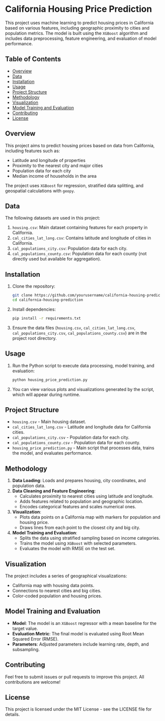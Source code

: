 # California Housing Price Prediction

This project uses machine learning to predict housing prices in California based on various features, including geographic proximity to cities and population metrics. The model is built using the `XGBoost` algorithm and includes data preprocessing, feature engineering, and evaluation of model performance.

## Table of Contents

- [Overview](#overview)
- [Data](#data)
- [Installation](#installation)
- [Usage](#usage)
- [Project Structure](#project-structure)
- [Methodology](#methodology)
- [Visualization](#visualization)
- [Model Training and Evaluation](#model-training-and-evaluation)
- [Contributing](#contributing)
- [License](#license)

## Overview

This project aims to predict housing prices based on data from California, including features such as:
- Latitude and longitude of properties
- Proximity to the nearest city and major cities
- Population data for each city
- Median income of households in the area

The project uses `XGBoost` for regression, stratified data splitting, and geospatial calculations with `geopy`.

## Data

The following datasets are used in this project:
1. `housing.csv`: Main dataset containing features for each property in California.
2. `cal_cities_lat_long.csv`: Contains latitude and longitude of cities in California.
3. `cal_populations_city.csv`: Population data for each city.
4. `cal_populations_county.csv`: Population data for each county (not directly used but available for aggregation).

## Installation

1. Clone the repository:
    ```bash
    git clone https://github.com/yourusername/california-housing-prediction.git
    cd california-housing-prediction
    ```
2. Install dependencies:
    ```bash
    pip install -r requirements.txt
    ```
3. Ensure the data files (`housing.csv`, `cal_cities_lat_long.csv`, `cal_populations_city.csv`, `cal_populations_county.csv`) are in the project root directory.

## Usage

1. Run the Python script to execute data processing, model training, and evaluation:
    ```bash
    python housing_price_prediction.py
    ```

2. You can view various plots and visualizations generated by the script, which will appear during runtime.

## Project Structure

- `housing.csv` - Main housing dataset.
- `cal_cities_lat_long.csv` - Latitude and longitude data for California cities.
- `cal_populations_city.csv` - Population data for each city.
- `cal_populations_county.csv` - Population data for each county.
- `housing_price_prediction.py` - Main script that processes data, trains the model, and evaluates performance.

## Methodology

1. **Data Loading**: Loads and prepares housing, city coordinates, and population data.
2. **Data Cleaning and Feature Engineering**:
   - Calculates proximity to nearest cities using latitude and longitude.
   - Adds features related to population and geographic location.
   - Encodes categorical features and scales numerical ones.
3. **Visualization**:
   - Plots data points on a California map with markers for population and housing price.
   - Draws lines from each point to the closest city and big city.
4. **Model Training and Evaluation**:
   - Splits the data using stratified sampling based on income categories.
   - Trains the model using `XGBoost` with selected parameters.
   - Evaluates the model with RMSE on the test set.

## Visualization

The project includes a series of geographical visualizations:
- California map with housing data points.
- Connections to nearest cities and big cities.
- Color-coded population and housing prices.

## Model Training and Evaluation

- **Model**: The model is an `XGBoost` regressor with a mean baseline for the target value.
- **Evaluation Metric**: The final model is evaluated using Root Mean Squared Error (RMSE).
- **Parameters**: Adjusted parameters include learning rate, depth, and subsampling.

## Contributing

Feel free to submit issues or pull requests to improve this project. All contributions are welcome!

## License

This project is licensed under the MIT License - see the LICENSE file for details.
